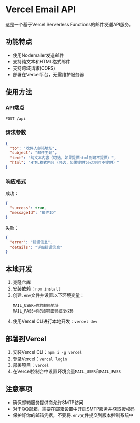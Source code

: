 # Vercel Email API

这是一个基于Vercel Serverless Functions的邮件发送API服务。

## 功能特点

- 使用Nodemailer发送邮件
- 支持纯文本和HTML格式邮件
- 支持跨域请求(CORS)
- 部署在Vercel平台，无需维护服务器

## 使用方法

### API端点

```
POST /api
```

### 请求参数

```json
{
  "to": "收件人邮箱地址",
  "subject": "邮件主题",
  "text": "纯文本内容（可选，如果提供html则可不提供）",
  "html": "HTML格式内容（可选，如果提供text则可不提供）"
}
```

### 响应格式

成功：
```json
{
  "success": true,
  "messageId": "邮件ID"
}
```

失败：
```json
{
  "error": "错误信息",
  "details": "详细错误信息"
}
```

## 本地开发

1. 克隆仓库
2. 安装依赖：`npm install`
3. 创建`.env`文件并设置以下环境变量：
   ```
   MAIL_USER=你的邮箱地址
   MAIL_PASS=你的邮箱密码或授权码
   ```
4. 使用Vercel CLI进行本地开发：`vercel dev`

## 部署到Vercel

1. 安装Vercel CLI：`npm i -g vercel`
2. 登录Vercel：`vercel login`
3. 部署项目：`vercel`
4. 在Vercel控制台中设置环境变量`MAIL_USER`和`MAIL_PASS`

## 注意事项

- 确保邮箱服务提供商允许SMTP访问
- 对于QQ邮箱，需要在邮箱设置中开启SMTP服务并获取授权码
- 保护好你的邮箱凭据，不要将`.env`文件提交到版本控制系统中